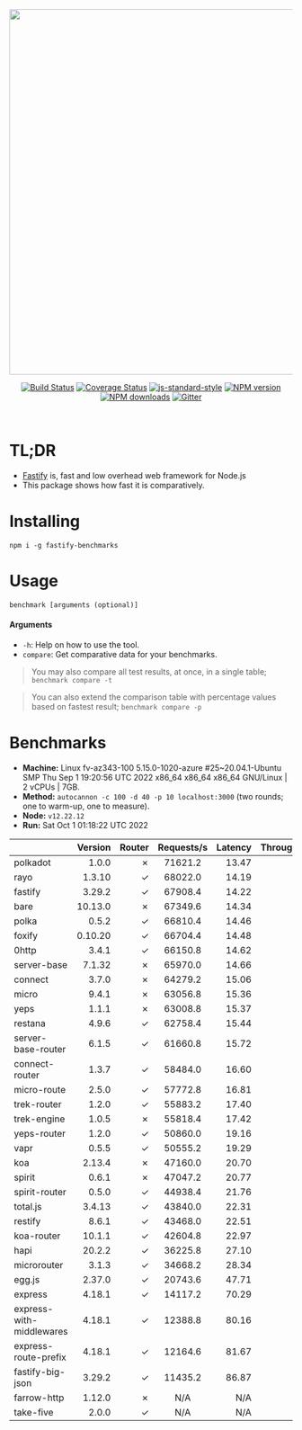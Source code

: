 <div align="center">
<img src="https://github.com/fastify/graphics/raw/master/full-logo.png" width="650" height="auto"/>
</div>

<div align="center">

[![Build Status](https://travis-ci.org/fastify/fastify.svg?branch=master)](https://travis-ci.org/fastify/fastify)
[![Coverage Status](https://coveralls.io/repos/github/fastify/fastify/badge.svg?branch=master)](https://coveralls.io/github/fastify/fastify?branch=master)
[![js-standard-style](https://img.shields.io/badge/code%20style-standard-brightgreen.svg?style=flat)](http://standardjs.com/)
[![NPM version](https://img.shields.io/npm/v/fastify.svg?style=flat)](https://www.npmjs.com/package/fastify)
[![NPM downloads](https://img.shields.io/npm/dm/fastify.svg?style=flat)](https://www.npmjs.com/package/fastify) [![Gitter](https://badges.gitter.im/gitterHQ/gitter.svg)](https://gitter.im/fastify)
</div>
<br />

# TL;DR

* [Fastify](https://github.com/fastify/fastify) is, fast and low overhead web framework for Node.js
* This package shows how fast it is comparatively.

# Installing

```
npm i -g fastify-benchmarks
```

# Usage

```
benchmark [arguments (optional)]
```

#### Arguments

* `-h`: Help on how to use the tool.
* `compare`: Get comparative data for your benchmarks.

> You may also compare all test results, at once, in a single table; `benchmark compare -t`

> You can also extend the comparison table with percentage values based on fastest result; `benchmark compare -p`
# Benchmarks
* __Machine:__ Linux fv-az343-100 5.15.0-1020-azure #25~20.04.1-Ubuntu SMP Thu Sep 1 19:20:56 UTC 2022 x86_64 x86_64 x86_64 GNU/Linux | 2 vCPUs | 7GB.
* __Method:__ `autocannon -c 100 -d 40 -p 10 localhost:3000` (two rounds; one to warm-up, one to measure).
* __Node:__ `v12.22.12`
* __Run:__ Sat Oct  1 01:18:22 UTC 2022

|                          | Version | Router | Requests/s | Latency | Throughput/Mb |
| :--                      | --:     | --:    | :-:        | --:     | --:           |
| polkadot                 | 1.0.0   | ✗      | 71621.2    | 13.47   | 12.77         |
| rayo                     | 1.3.10  | ✓      | 68022.0    | 14.19   | 12.13         |
| fastify                  | 3.29.2  | ✓      | 67908.4    | 14.22   | 12.11         |
| bare                     | 10.13.0 | ✗      | 67349.6    | 14.34   | 12.01         |
| polka                    | 0.5.2   | ✓      | 66810.4    | 14.46   | 11.91         |
| foxify                   | 0.10.20 | ✓      | 66704.4    | 14.48   | 10.94         |
| 0http                    | 3.4.1   | ✓      | 66150.8    | 14.62   | 11.80         |
| server-base              | 7.1.32  | ✗      | 65970.0    | 14.66   | 11.77         |
| connect                  | 3.7.0   | ✗      | 64279.2    | 15.06   | 11.46         |
| micro                    | 9.4.1   | ✗      | 63056.8    | 15.36   | 11.25         |
| yeps                     | 1.1.1   | ✗      | 63008.8    | 15.37   | 11.24         |
| restana                  | 4.9.6   | ✓      | 62758.4    | 15.44   | 11.19         |
| server-base-router       | 6.1.5   | ✓      | 61660.8    | 15.72   | 11.00         |
| connect-router           | 1.3.7   | ✓      | 58484.0    | 16.60   | 10.43         |
| micro-route              | 2.5.0   | ✓      | 57772.8    | 16.81   | 10.30         |
| trek-router              | 1.2.0   | ✓      | 55883.2    | 17.40   | 9.17          |
| trek-engine              | 1.0.5   | ✗      | 55818.4    | 17.42   | 9.16          |
| yeps-router              | 1.2.0   | ✓      | 50860.0    | 19.16   | 9.07          |
| vapr                     | 0.5.5   | ✓      | 50555.2    | 19.29   | 8.29          |
| koa                      | 2.13.4  | ✗      | 47160.0    | 20.70   | 8.41          |
| spirit                   | 0.6.1   | ✗      | 47047.2    | 20.77   | 8.39          |
| spirit-router            | 0.5.0   | ✓      | 44938.4    | 21.76   | 8.01          |
| total.js                 | 3.4.13  | ✓      | 43840.0    | 22.31   | 13.42         |
| restify                  | 8.6.1   | ✓      | 43468.0    | 22.51   | 7.83          |
| koa-router               | 10.1.1  | ✓      | 42604.8    | 22.97   | 7.60          |
| hapi                     | 20.2.2  | ✓      | 36225.8    | 27.10   | 6.46          |
| microrouter              | 3.1.3   | ✓      | 34668.2    | 28.34   | 6.18          |
| egg.js                   | 2.37.0  | ✓      | 20743.6    | 47.71   | 7.30          |
| express                  | 4.18.1  | ✓      | 14117.2    | 70.29   | 2.52          |
| express-with-middlewares | 4.18.1  | ✓      | 12388.8    | 80.16   | 4.75          |
| express-route-prefix     | 4.18.1  | ✓      | 12164.6    | 81.67   | 4.50          |
| fastify-big-json         | 3.29.2  | ✓      | 11435.2    | 86.87   | 131.57        |
| farrow-http              | 1.12.0  | ✗      | N/A        | N/A     | N/A           |
| take-five                | 2.0.0   | ✓      | N/A        | N/A     | N/A           |

